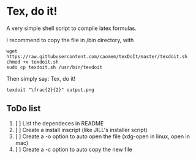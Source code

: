 # Tex, do it!
A very simple shell script to compile latex formulas.

I recommend to copy the file in /bin directory, with 

```shell
wget https://raw.githubusercontent.com/caomem/texDoIt/master/texdoit.sh
chmod +x texdoit.sh
sudo cp texdoit.sh /usr/bin/texdoit
```

Then simply say: Tex, do it! 

```shell
texdoit "\frac{2}{2}" output.png
```

## ToDo list
1. [ ] List the dependeces in README
2. [ ] Create a install inscript (like JILL's installer script)
3. [ ] Create a -o option to auto open the file (xdg-open in linux, open in mac)
4. [ ] Create a -c option to auto copy the new file
